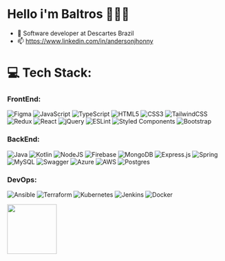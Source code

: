 # Hello i'm Baltros 🧙🏼‍♂️

- 🔭 Software developer at Descartes Brazil
- 📫 https://www.linkedin.com/in/andersonjhonny

# 💻 Tech Stack:

### FrontEnd:
![Figma](https://img.shields.io/badge/figma-%23F24E1E.svg?style=plastic&logo=figma&logoColor=white)
![JavaScript](https://img.shields.io/badge/javascript-%23323330.svg?style=plastic&logo=javascript&logoColor=%23F7DF1E)
![TypeScript](https://img.shields.io/badge/typescript-%23007ACC.svg?style=plastic&logo=typescript&logoColor=white)
![HTML5](https://img.shields.io/badge/html5-%23E34F26.svg?style=plastic&logo=html5&logoColor=white)
![CSS3](https://img.shields.io/badge/css3-%231572B6.svg?style=plastic&logo=css3&logoColor=white)
![TailwindCSS](https://img.shields.io/badge/tailwindcss-%2338B2AC.svg?style=plastic&logo=tailwind-css&logoColor=white)
![Redux](https://img.shields.io/badge/redux-%23593d88.svg?style=plastic&logo=redux&logoColor=white)
![React](https://img.shields.io/badge/react-%2320232a.svg?style=plastic&logo=react&logoColor=%2361DAFB)
![jQuery](https://img.shields.io/badge/jquery-%230769AD.svg?style=plastic&logo=jquery&logoColor=white)
![ESLint](https://img.shields.io/badge/ESLint-4B3263?style=plastic&logo=eslint&logoColor=white)
![Styled Components](https://img.shields.io/badge/styled--components-DB7093?style=plastic&logo=styled-components&logoColor=white)
![Bootstrap](https://img.shields.io/badge/bootstrap-%23563D7C.svg?style=plastic&logo=bootstrap&logoColor=white)
### BackEnd:
![Java](https://img.shields.io/badge/java-%23ED8B00.svg?style=plastic&logo=java&logoColor=white) 
![Kotlin](https://img.shields.io/badge/kotlin-%230095D5.svg?style=plastic&logo=kotlin&logoColor=white)
![NodeJS](https://img.shields.io/badge/node.js-6DA55F?style=plastic&logo=node.js&logoColor=white)
![Firebase](https://img.shields.io/badge/firebase-%23039BE5.svg?style=plastic&logo=firebase)
![MongoDB](https://img.shields.io/badge/MongoDB-%234ea94b.svg?style=plastic&logo=mongodb&logoColor=white)
![Express.js](https://img.shields.io/badge/express.js-%23404d59.svg?style=plastic&logo=express&logoColor=%2361DAFB) 
![Spring](https://img.shields.io/badge/spring-%236DB33F.svg?style=plastic&logo=spring&logoColor=white)
![MySQL](https://img.shields.io/badge/mysql-%2300f.svg?style=plastic&logo=mysql&logoColor=white)
![Swagger](https://img.shields.io/badge/-Swagger-%23Clojure?style=plastic&logo=swagger&logoColor=white)
![Azure](https://img.shields.io/badge/azure-%230072C6.svg?style=plastic&logo=azure-devops&logoColor=white) 
![AWS](https://img.shields.io/badge/AWS-%23FF9900.svg?style=plastic&logo=amazon-aws&logoColor=white) 
![Postgres](https://img.shields.io/badge/postgres-%23316192.svg?style=plastic&logo=postgresql&logoColor=white)
### DevOps:
![Ansible](https://img.shields.io/badge/ansible-%231A1918.svg?style=plastic&logo=ansible&logoColor=white)
![Terraform](https://img.shields.io/badge/terraform-%235835CC.svg?style=plastic&logo=terraform&logoColor=white)
![Kubernetes](https://img.shields.io/badge/kubernetes-%23326ce5.svg?style=plastic&logo=kubernetes&logoColor=white)
![Jenkins](https://img.shields.io/badge/jenkins-%232C5263.svg?style=plastic&logo=jenkins&logoColor=white)
![Docker](https://img.shields.io/badge/docker-%230db7ed.svg?style=plastic&logo=docker&logoColor=white)

<div>
<img height="115em" src="https://github-profile-trophy.vercel.app/?username=jhonnybaltros&row=1&column=4&theme=discord">
</div>

